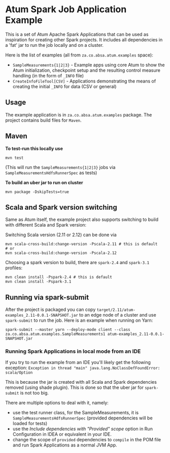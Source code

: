 # Atum Spark Job Application Example

This is a set of Atum Apache Spark Applications that can be used as inspiration for creating other
Spark projects. It includes all dependencies in a 'fat' jar to run the job locally and on a cluster.

Here is the list of examples (all from `za.co.absa.atum.examples` space):

- `SampleMeasurements{1|2|3}` - Example apps using core Atum to show the Atum initialization, 
checkpoint setup and the resulting control measure handling (in the form of `_INFO` file)  
- `CreateInfoFileTool[CSV]` - Applications demonstrating the means of creating the initial `_INFO` for data (CSV or general)

## Usage

The example application is in `za.co.absa.atum.examples` package. The project contains build files for `Maven`.

## Maven

**To test-run this locally use**
```shell script
mvn test
```
(This will run the `SampleMeasurements{1|2|3}` jobs via `SampleMeasurementsHdfsRunnerSpec` as tests)

**To build an uber jar to run on cluster**
```shell script
mvn package -DskipTests=true
```

## Scala and Spark version switching
Same as Atum itself, the example project also supports switching to build with different Scala and Spark version:

Switching Scala version (2.11 or 2.12) can be done via
```shell script
mvn scala-cross-build:change-version -Pscala-2.11 # this is default
# or
mvn scala-cross-build:change-version -Pscala-2.12
```

Choosing a spark version to build, there are `spark-2.4` and `spark-3.1` profiles: 
```shell script
mvn clean install -Pspark-2.4 # this is default
mvn clean install -Pspark-3.1
``` 

## Running via spark-submit

After the project is packaged you can copy `target/2.11/atum-examples_2.11-0.0.1-SNAPSHOT.jar`
to an edge node of a cluster and use `spark-submit` to run the job. Here is an example when running on Yarn:

```shell script
spark-submit --master yarn --deploy-mode client --class za.co.absa.atum.examples.SampleMeasurements1 atum-examples_2.11-0.0.1-SNAPSHOT.jar
```

### Running Spark Applications in local mode from an IDE
If you try to run the example from an IDE you'll likely get the following exception: 
```Exception in thread "main" java.lang.NoClassDefFoundError: scala/Option```

This is because the jar is created with all Scala and Spark dependencies removed (using shade plugin). This is done so that the uber jar for `spark-submit` is not too big.

There are multiple options to deal with it, namely:
 - use the test runner class, for the SampleMeasurements, it is `SampleMeasurementsHdfsRunnerSpec` (provided dependencies will be loaded for tests)
 - use the  _Include dependencies with "Provided" scope_ option in Run Configuration in IDEA or equivalent in your IDE.
 - change the scope of `provided` dependencies to `compile` in the POM file and run Spark Applications as a normal JVM App.
